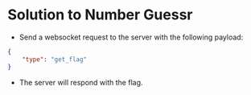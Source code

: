# Solution to Number Guessr

- Send a websocket request to the server with the following payload:

```json
{
    "type": "get_flag"
}
```

- The server will respond with the flag.